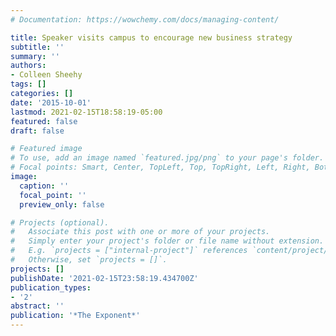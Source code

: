 ```yaml
---
# Documentation: https://wowchemy.com/docs/managing-content/

title: Speaker visits campus to encourage new business strategy
subtitle: ''
summary: ''
authors:
- Colleen Sheehy
tags: []
categories: []
date: '2015-10-01'
lastmod: 2021-02-15T18:58:19-05:00
featured: false
draft: false

# Featured image
# To use, add an image named `featured.jpg/png` to your page's folder.
# Focal points: Smart, Center, TopLeft, Top, TopRight, Left, Right, BottomLeft, Bottom, BottomRight.
image:
  caption: ''
  focal_point: ''
  preview_only: false

# Projects (optional).
#   Associate this post with one or more of your projects.
#   Simply enter your project's folder or file name without extension.
#   E.g. `projects = ["internal-project"]` references `content/project/deep-learning/index.md`.
#   Otherwise, set `projects = []`.
projects: []
publishDate: '2021-02-15T23:58:19.434700Z'
publication_types:
- '2'
abstract: ''
publication: '*The Exponent*'
---
```

